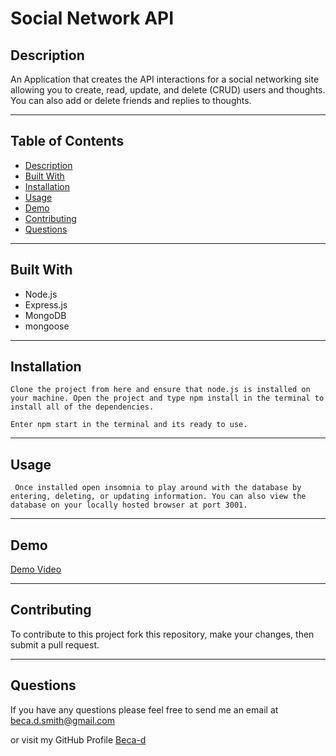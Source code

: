 # Social Network API

  ## Description 

  An Application that creates the API interactions for a social networking site allowing you to create, read, update, and delete (CRUD) users and thoughts. You can also add or delete friends and replies to thoughts. 

  ---

  ## Table of Contents

  * [Description](#description)
  * [Built With](#built-with)
  * [Installation](#installation)
  * [Usage](#usage)
  * [Demo](#demo)
  * [Contributing](#contributing)
  * [Questions](#questions)

  ---

  ## Built With
  * Node.js
  * Express.js
  * MongoDB
  * mongoose

  ---
  
  ## Installation

    Clone the project from here and ensure that node.js is installed on your machine. Open the project and type npm install in the terminal to install all of the dependencies. 

    Enter npm start in the terminal and its ready to use.

  ---

  ## Usage
     
     Once installed open insomnia to play around with the database by entering, deleting, or updating information. You can also view the database on your locally hosted browser at port 3001. 

  ---
  
  ## Demo 
  
  [Demo Video](https://drive.google.com/file/d/1-ZghTmpU_HFWVJWk5gdzc9NmfXdcabos/view)
  

  ---

  ## Contributing

  To contribute to this project fork this repository, make your changes, then submit a pull request.

  ---
  
  ## Questions

  If you have any questions please feel free to send me an email at <beca.d.smith@gmail.com>

  or visit my GitHub Profile [Beca-d](https://github.com/Beca-d)